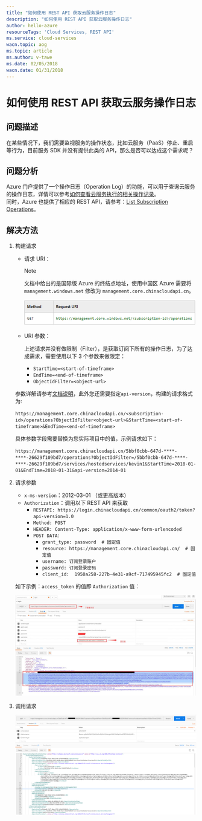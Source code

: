 ```yaml
---
title: "如何使用 REST API 获取云服务操作日志"
description: "如何使用 REST API 获取云服务操作日志"
author: hello-azure
resourceTags: 'Cloud Services, REST API'
ms.service: cloud-services
wacn.topic: aog
ms.topic: article
ms.author: v-tawe
ms.date: 02/05/2018
wacn.date: 01/31/2018
---
```


# 如何使用 REST API 获取云服务操作日志

## 问题描述

在某些情况下，我们需要监视服务的操作状态，比如云服务（PaaS）停止、重启等行为，目前服务 SDK 并没有提供此类的 API，那么是否可以达成这个需求呢？

## 问题分析

Azure 门户提供了一个操作日志（Operation Log）的功能，可以用于查询云服务的操作日志，详情可以参考[如何查看云服务执行的相关操作记录](/articles/azure-operations-guide/others/aog-management-portal-how-to-see-operation-log)。<br>
同时，Azure 也提供了相应的 REST API，请参考：[List Subscription Operations](https://msdn.microsoft.com/en-us/library/azure/gg715318.aspx)。

## 解决方法

1. 构建请求

    - 请求 URI：

        > [!NOTE]
        > 文档中给出的是国际版 Azure 的终结点地址，使用中国区 Azure 需要将 `management.windows.net` 修改为 `management.core.chinacloudapi.cn`。
        
        ![01](media/aog-cloud-services-howto-get-operation-log-via-rest-api/01.png)

    - URI 参数：

        上述请求并没有做限制（Filter），是获取订阅下所有的操作日志，为了达成需求，需要使用以下 3 个参数来做限定：

        - `StartTime=<start-of-timeframe>`
        - `EndTime=<end-of-timeframe>`
        - `ObjectIdFilter=<object-url>`

	参数详解请参考[文档说明](https://msdn.microsoft.com/en-us/library/azure/gg715318.aspx)，此外您还需要指定`api-version`，构建的请求格式为:

    `https://management.core.chinacloudapi.cn/<subscription-id>/operations?ObjectIdFilter<object-url>&StartTime=<start-of-timeframe>&EndTime=<end-of-timeframe>`

    具体参数字段需要替换为您实际项目中的值，示例请求如下：

    `https://management.core.chinacloudapi.cn/5bbf0cbb-647d-****-****-26629f109bd7/operations?ObjectIdFilter=/5bbf0cbb-647d-****-****-26629f109bd7/services/hostedservices/kevin1&StartTime=2018-01-01&EndTime=2018-01-31&api-version=2014-01`

2. 请求参数

    - `x-ms-version`：2012-03-01 （或更高版本）
    - `Authorization`：调用以下 REST API 来获取
        - `RESTAPI: https://login.chinacloudapi.cn/common/oauth2/token?api-version=1.0` 
        - `Method: POST`
        - `HEADER: Content-Type: application/x-www-form-urlencoded`
        - `POST DATA`: 
            - `grant_type: password  # 固定值`
            - `resource: https://management.core.chinacloudapi.cn/  # 固定值`
            - `username: 订阅登录账户`
            - `password: 订阅登录密码`
            - `client_id:  1950a258-227b-4e31-a9cf-717495945fc2  # 固定值`

    如下示例：`access_token` 的值即 `Authorization` 值：
    
    ![02](media/aog-cloud-services-howto-get-operation-log-via-rest-api/02.png)

3. 调用请求

    ![03](media/aog-cloud-services-howto-get-operation-log-via-rest-api/03.png)